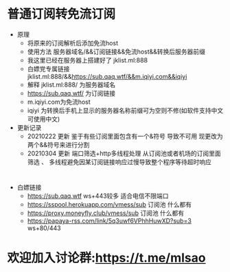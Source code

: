 # 普通订阅转免流订阅 
- 原理  
  - 将原来的订阅解析后添加免流host
  - 使用方法   服务器域名/&&订阅链接&&免流host&&转换后服务器前缀
  - 我这里已经在服务器上搭建好了    jklist.ml:888
  - 白嫖党专属链接  jklist.ml:888/&&https://sub.qaq.wtf/&&m.iqiyi.com&&iqiyi  
  - 解释  jklist.ml:888/  为服务器域名
  - https://sub.qaq.wtf/ 为订阅链接
  - m.iqiyi.com为免流host 
  - iqiyi 为转换后手机上显示的服务器名称前缀可为空则不修(如软件支持中文可使用中文)
- 更新记录
  - 20210222 更新   鉴于有些订阅里面包含有一个&符号  导致不可用  现更改为两个&&符号来进行分割
  - 20210304 更新   端口筛选+http多线程处理 从订阅池或者机场的订阅里面筛选 、 多线程避免因某订阅链接响应过慢导致整个程序等待超时响应 
#
- 白嫖链接
  - https://sub.qaq.wtf     ws+443较多  适合电信不限端口
  - https://sspool.herokuapp.com/vmess/sub   订阅池 什么都有
  - https://proxy.moneyfly.club/vmess/sub    订阅池 什么都有
  - https://papaya-rss.com/link/5q3uwf6VPhhHuwXD?sub=3   ws+80/443
# 欢迎加入讨论群:<https://t.me/mlsao>


